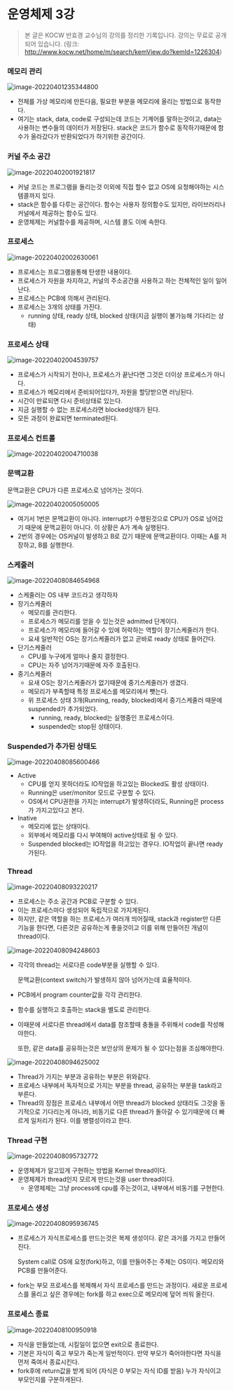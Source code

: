 # 운영체제 3강

> 본 글은 KOCW 반효경 교수님의 강의를 정리한 기록입니다. 
> 강의는 무료로 공개되어 있습니다.
> (링크: http://www.kocw.net/home/m/search/kemView.do?kemId=1226304)



### 메모리 관리

![image-20220401235344800](프로세스관리.assets/image-20220401235344800.png)

- 전체를 가상 메모리에 만든다음, 필요한 부분을 메모리에 올리는 방법으로 동작한다.
- 여기는 stack, data, code로 구성되는데 코드는 기계어를 말하는것이고, data는 사용하는 변수들의 데이터가 저장된다. stack은 코드가 함수로 동작하기때문에 함수가 올라갔다가 반환되었다가 하기위한 공간이다.



### 커널 주소 공간

![image-20220402001921817](프로세스관리.assets/image-20220402001921817.png)

- 커널 코드는 프로그램을 돌리는것 이외에 직접 할수 없고 OS에 요청해야하는 시스템콜까지 있다.
- stack은 함수를 다루는 공간이다. 함수는 사용자 정의함수도 있지만, 라이브러리나 커널에서 제공하는 함수도 있다.
- 운영체제는 커널함수를 제공하며, 시스템 콜도 이에 속한다.



### 프로세스

![image-20220402002630061](프로세스관리.assets/image-20220402002630061.png)

- 프로세스는 프로그램을통해 탄생한 내용이다.
- 프로세스가 자원을 차지하고, 커널의 주소공간을 사용하고 하는 전체적인 일이 일어난다.
- 프로세스는 PCB에 의해서 관리된다.
- 프로세스는 3개의 상태를 가진다.
  - running 상태, ready 상태, blocked 상태(지금 실행이 불가능해 기다리는 상태)



### 프로세스 상태

![image-20220402004539757](프로세스관리.assets/image-20220402004539757.png)

- 프로세스가 시작되기 전이나, 프로세스가 끝난다면 그것은 더이상 프로세스가 아니다.
- 프로세스가 메모리에서 준비되어있다가, 자원을 할당받으면 러닝된다.
- 시간이 만료되면 다시 준비상태로 있는다.
- 지금 실행할 수 없는 프로세스라면 blocked상태가 된다.
- 모든 과정이 완료되면 terminated된다.



### 프로세스 컨트롤

![image-20220402004710038](프로세스관리.assets/image-20220402004710038.png)



### 문맥교환

문맥교환은 CPU가 다른 프로세스로 넘어가는 것이다.

![image-20220402005050005](프로세스관리.assets/image-20220402005050005.png)

- 여기서 1번은 문맥교환이 아니다. interrupt가 수행된것으로 CPU가 OS로 넘어갔기 때문에 문맥교횐이 아니다. 이 상황은 A가 계속 실행된다.
- 2번의 경우에는 OS커널이 발생하고 B로 갔기 때문에 문맥교환이다. 이때는 A를 저장하고, B를 실행한다.



### 스케줄러

![image-20220408084654968](프로세스관리.assets/image-20220408084654968.png)

- 스케줄러는 OS 내부 코드라고 생각하자
- 장기스케줄러
  - 메모리를 관리한다.
  - 프로세스가 메모리를 얻을 수 있는것은 admitted 단계이다.
  - 프로세스가 메모리에 들어갈 수 있에 허락하는 역할이 장기스케줄러가 한다.
  - 요새 일반적인 OS는 장기스케줄러가 없고 곧바로 ready 상태로 들어간다.
- 단기스케줄러
  - CPU를 누구에게 얼마나 줄지 결정한다.
  - CPU는 자주 넘어가기때문에 자주 호출된다.
- 중기스케줄러
  - 요새 OS는 장기스케줄러가 없기때문에 중기스케줄러가 생겼다.
  - 메모리가 부족할때 특정 프로세스를 메모리에서 뺏는다.
  - 위 프로세스 상태 3개(Running, ready, blocked)에서 중기스케줄러 때문에 suspended가 추가되었다.
    - running, ready, blocked는 실행중인 프로세스이다.
    - suspended는 stop된 상태이다.



### Suspended가 추가된 상태도

![image-20220408085600466](프로세스관리.assets/image-20220408085600466.png)

- Active
  - CPU를 얻지 못하더라도 IO작업을 하고있는 Blocked도 활성 상태이다.
  - Running은 user/monitor 모드로 구분할 수 있다.
  - OS에서 CPU권한을 가지는 interrupt가 발생하더라도, Running은 process가 가지고있다고 본다.
- Inative
  - 메모리에 없는 상태이다.
  - 외부에서 메모리를 다시 부여해야 active상태로 될 수 있다.
  - Suspended blocked는 IO작업을 하고있는 경우다. IO작업이 끝나면 ready가된다.



### Thread

![image-20220408093220217](프로세스관리.assets/image-20220408093220217.png)

- 프로세스는 주소 공간과 PCB로 구분할 수 있다.
- 이는 프로세스마다 생성되어 독립적으로 가지게된다.
- 하지만, 같은 역할을 하는 프로세스가 여러개 띄어질때, stack과 register만 다른 기능을 한다면, 다른것은 공유하는게 좋을것이고 이를 위해 만들어진 개념이 thread이다.

![image-20220408094248603](프로세스관리.assets/image-20220408094248603.png)

- 각각의 thread는 서로다른 code부분을 실행할 수 있다. 

  문맥교환(context switch)가 발생하지 않아 넘어가는데 효율적이다.

- PCB에서 program counter값을 각각 관리한다.

- 함수를 실행하고 호출하는 stack을 별도로 관리한다.

- 이때문에 서로다른 thread에서 data를 참조할때 충돌을 주위해서 code를 작성해야한다.

  또한, 같은 data를 공유하는것은 보안상의 문제가 될 수 있다는점을 조심해야한다.

![image-20220408094625002](프로세스관리.assets/image-20220408094625002.png)

- Thread가 가지는 부분과 공유하는 부분은 위와같다.
- 프로세스 내부에서 독자적으로 가지는 부분을 thread, 공유하는 부분을 task라고 부른다.
- Thread의 장점은 프로세스 내부에서 어떤 thread가 blocked 상태라도 그것을 동기적으로 기다리는게 아니라, 비동기로 다른 thread가 돌아갈 수 있기때문에 더 빠르게 일처리가 된다. 이를 병렬성이라고 한다.



### Thread 구현

![image-20220408095732772](프로세스관리.assets/image-20220408095732772.png)

- 운영체제가 알고있게 구현하는 방법을 Kernel thread이다.
- 운영체제가 thread인지 모르게 만드는것을 user thread이다.
  - 운영체제는 그냥 process에 cpu를 주는것이고, 내부에서 비동기를 구현한다.



### 프로세스 생성

![image-20220408095936745](프로세스관리.assets/image-20220408095936745.png)

- 프로세스가 자식프로세스를 만드는것은 복제 생성이다. 같은 과거를 가지고 만들어진다.

  System call로 OS에 요청(fork)하고, 이를 만들어주는 주체는 OS이다. 메모리와 PCB를 만들어준다.

- fork는 부모 프로세스를 복제해서 자식 프로세스를 만드는 과정이다. 새로운 프로세스를 올리고 싶은 경우에는 fork를 하고 exec으로 메모리에 덮어 씌워 올린다.



### 프로세스 종료

![image-20220408100950918](프로세스관리.assets/image-20220408100950918.png)

- 자식을 만들었는데, 시킬일이 없으면 exit으로 종료한다.
- 기본은 자식이 죽고 부모가 죽는게 일반적이다. 만약 부모가 죽어야한다면 자식을 먼저 죽여서 종료시킨다.
- fork후에 return값을 받게 되어 (자식은 0 부모는 자식 ID를 받음) 누가 자식이고 부모인지를 구분하게된다.
